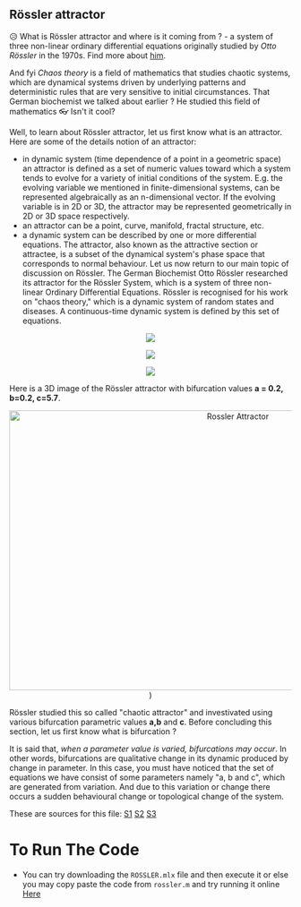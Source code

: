 ## Rössler attractor
:disappointed_relieved: What is Rössler attractor and where is it coming from ? - a system of three non-linear ordinary differential equations originally studied by _Otto Rössler_ in the 1970s. Find more about [him](https://en.wikipedia.org/wiki/Otto_R%C3%B6ssler).

And fyi _Chaos theory_ is a field of mathematics that studies chaotic systems, which are dynamical systems driven by underlying patterns and deterministic rules that are very sensitive to initial circumstances. That German biochemist we talked about earlier ? He studied this field of mathematics 👓 Isn't it cool?

Well, to learn about Rössler attractor, let us first know what is an attractor.
Here are some of the details notion of an attractor:
- in dynamic system (time dependence of a point in a geometric space) an attractor is defined as a set of numeric values toward which a system tends to evolve for a variety of initial conditions of the system. E.g. the evolving variable we mentioned in finite-dimensional systems, can be represented algebraically as an n-dimensional vector. If the evolving variable is in 2D or 3D, the attractor may be represented geometrically in 2D or 3D space respectively.
- an attractor can be a point, curve, manifold, fractal structure, etc.
- a dynamic system can be described by one or more differential equations. The attractor, also known as the attractive section or attractee, is a subset of the dynamical system's phase space that corresponds to normal behaviour.
Let us now return to our main topic of discussion on Rössler. The German Biochemist Otto Rössler researched its attractor for the Rössler System, which is a system of three non-linear Ordinary Differential Equations. Rössler is recognised for his work on "chaos theory," which is a dynamic system of random states and diseases. A continuous-time dynamic system is defined by this set of equations.

<p align="center">
<img src="https://user-images.githubusercontent.com/39788520/118755564-b662f880-b886-11eb-9d9a-58889b82c9ff.gif">
</p>

<p align="center">
<img src="https://user-images.githubusercontent.com/39788520/118755641-e01c1f80-b886-11eb-94a0-ce47887b3224.gif">
</p>

<p align="center">
<img src="https://user-images.githubusercontent.com/39788520/118755732-08a41980-b887-11eb-8e83-1d81373ab577.gif">
</p>

Here is a 3D image of the Rössler attractor with bifurcation values **a = 0.2, b=0.2, c=5.7**.

<p align="center">
<img src="https://user-images.githubusercontent.com/39788520/118700060-dca97980-b82f-11eb-9ce1-e26930c387bd.png" width="800" height="500" title="Rossler Attractor">)
</p>

Rössler studied this so called "chaotic attractor" and investivated using various bifurcation parametric values **a,b** and **c**. Before concluding this section, let us first know what is bifurcation ?

It is said that, _when a parameter value is varied, bifurcations may occur_. In other words, bifurcations are qualitative change in its dynamic produced by change in parameter. In this case, you must have noticed that the set of equations we have consist of some parameters namely "a, b and c", which are generated from variation. And due to this variation or change there occurs a sudden behavioural change or topological change of the system.

These are sources for this file: [S1](https://en.wikipedia.org/wiki/R%C3%B6ssler_attractor) [S2](http://www.scholarpedia.org/article/Rossler_attractor) [S3](https://en.wikipedia.org/wiki/Bifurcation_theory)
# To Run The Code
- You can try downloading the `ROSSLER.mlx` file and then execute it or else you may copy paste the code from `rossler.m` and try running it online [Here](https://in.mathworks.com/products/matlab-online.html)
